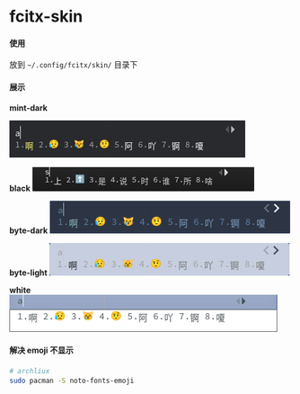 # fcitx-skin

#### 使用

放到 `~/.config/fcitx/skin/` 目录下


#### 展示
**mint-dark**

![mint-dark](https://raw.githubusercontent.com/m77can/fcitx-skin/master/docs/images/mint-dark.png)

**black**
![black](https://raw.githubusercontent.com/m77can/fcitx-skin/master/docs/images/black.png)

**byte-dark**
![byte-dark](https://raw.githubusercontent.com/m77can/fcitx-skin/master/docs/images/byte-dark.png)

**byte-light**
![byte-light](https://raw.githubusercontent.com/m77can/fcitx-skin/master/docs/images/byte-light.png)

**white**
![white](https://raw.githubusercontent.com/m77can/fcitx-skin/master/docs/images/white.png)
#### 解决 emoji 不显示

````bash
# archliux
sudo pacman -S noto-fonts-emoji

````



